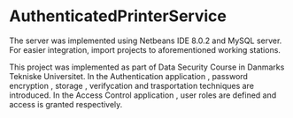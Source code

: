 # AuthenticatedPrinterService

The server was implemented using Netbeans IDE 8.0.2 and MySQL server. 
For easier integration, import projects to aforementioned working stations.

This project was implemented as part of Data Security Course in Danmarks Tekniske Universitet. 
In the Authentication application , password encryption , storage , verifycation and trasportation techniques are introduced. 
In the Access Control application , user roles are defined and access is granted respectively. 
